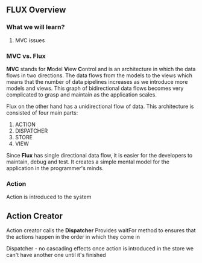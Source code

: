 ## FLUX Overview

### What we will learn?

  1. MVC issues

### MVC vs. Flux

**MVC** stands for **M**odel **V**iew **C**ontrol and is an architecture in which the data flows in two directions. The data flows from the models to the views which means that the number of data pipelines increases as we introduce more models and views. This graph of bidirectional data flows becomes very complicated to grasp and maintain as the application scales.

Flux on the other hand has a unidirectional flow of data. This architecture is consisted of four main parts:

  1. ACTION
  2. DISPATCHER
  3. STORE
  4. VIEW

Since **Flux** has single directional data flow, it is easier for the developers to maintain, debug and test. It creates a simple mental model for the application in the programmer's minds.

### Action
Action is introduced to the system

## Action Creator
Action creator calls the **Dispatcher** 
Provides waitFor method to ensures that the actions happen in the order in which they come in


Dispatcher - no cascading effects
once action is introduced in the store we can't have another one until it's finished


